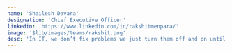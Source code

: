 ```yaml
---
name: 'Shailesh Davara'
designation: 'Chief Executive Officer'
linkedin: 'https://www.linkedin.com/in/rakshitmenpara/'
image: '$lib/images/teams/rakshit.png'
desc: 'In IT, we don’t fix problems we just turn them off and on until they behave! In IT, we don’t fix problems we just turn them off and on until they behave!In IT, we don’t fix problems we just turn them off and on until they behave!'
---
```

